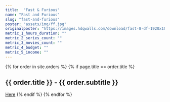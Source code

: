 ```yaml
---
title:  "Fast & Furious"
name: "Fast and Furious"
slug: "fast-and-furious" 
poster: "assets/img/ff.jpg"
originalposter: "https://images.hdqwalls.com/download/fast-8-df-1920x1080.jpg"
metric_1_hours_duration: ""
metric_2_series_count: ""
metric_3_movies_count: ""
metric_4_budget: ""
metric_5_income: ""
---
```

{% for order in site.orders %}
    {% if page.title == order.title %}
<h2>{{ order.title }} - {{ order.subtitle }}</h2>
<a href="{{ order.url }}">Here</a>
    {% endif %}
{% endfor %}
